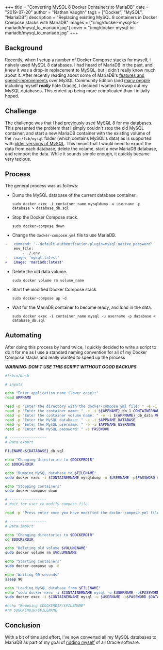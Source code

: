 +++
title = "Converting MySQL 8 Docker Containers to MariaDB"
date = "2019-07-20"
author = "Nathan Vaughn"
tags = ["Docker", "MySQL", "MariaDB"]
description = "Replacing existing MySQL 8 containers in Docker Compose stacks with MariaDB"
images = ["/img/docker-mysql-to-mariadb/mysql_to_mariadb.jpg"]
cover = "/img/docker-mysql-to-mariadb/mysql_to_mariadb.jpg"
+++

## Background

Recently, when I setup a number of Docker Compose stacks for myself, I naively
used MySQL 8 databases. I had heard of MariaDB in the past, and knew it was a
drop-in replacement to MySQL, but I didn't really know much about it.
After recently reading about some of MariaDB's
[features and speed-improvements](https://mariadb.com/kb/en/library/mariadb-vs-mysql-features/)
over MySQL Community Edition
(and [many people](https://www.reddit.com/r/sysadmin/search/?q=flair_name%3A%22Rant%22%20oracle&restrict_sr=1)
including myself ***really*** hate Oracle),
I decided I wanted to swap out my MySQL databases.
This ended up being more complicated than I initially hoped.

## Challenge

The challenge was that I had previously used MySQL 8 for my databases.
This presented the problem that I simply couldn't stop the old MySQL container,
and start a new MariaDB container with the existing volume of the `/var/lib/mysql`
folder (which contains MySQL's data) as is supported
with [older versions of MySQL](https://mariadb.com/kb/en/library/upgrading-from-mysql-to-mariadb/).
This meant that I would need to export the data from each database, delete the volume,
start a new MariaDB database, and reimport the data. While it sounds simple enough,
it quickly became very tedious.

## Process

The general process was as follows:

-   Dump the MySQL database of the current database container.

    `sudo docker exec -i container_name mysqldump -u username -p database > database_db.sql`

-   Stop the Docker Compose stack.

    `sudo docker-compose down`

-   Change the `docker-compose.yml` file to use MariaDB.

```diff
-   command: '--default-authentication-plugin=mysql_native_password'
    env_file:
        - ./.env
-   image: 'mysql:latest'
+   image: 'mariadb:latest'
```

-   Delete the old data volume.

    `sudo docker volume rm volume_name`

-   Start the modified Docker Compose stack.

    `sudo docker-compose up -d`

-   Wait for the MariaDB container to become ready, and load in the data.

    `sudo docker exec -i container_name mysql -u username -p database < database_db.sql`

## Automating

After doing this process by hand twice, I quickly decided to write a script to do it
for me as I use a standard naming convention for all of my Docker Compose stacks and really
wanted to speed up the process

***WARNING: DON'T USE THIS SCRIPT WITHOUT GOOD BACKUPS***

```bash
#!/bin/bash

# inputs

echo "Enter application name (lower case):"
read APPNAME

read -p "Enter the directory with the docker-compose.yml file: " -e -i `pwd`/$APPNAME DOCKERDIR
read -p "Enter the container name: " -e -i ${APPNAME}_db_1 CONTAINERNAME
read -p "Enter the container volume name: " -e -i ${APPNAME}_db_data VOLUMENAME
read -p "Enter the MySQL database: " -e -i $APPNAME DATABASE
read -p "Enter the MySQL username: " -e -i $APPNAME USERNAME
read -p "Enter the MySQL password: " -s PASSWORD

# -----------------
# Data export

FILENAME=${DATABASE}_db.sql

echo "Changing directories to $DOCKERDIR"
cd $DOCKERDIR

echo "Dumping MySQL database to $FILENAME"
sudo docker exec -i $CONTAINERNAME mysqldump -u $USERNAME -p$PASSWORD $DATABASE > $FILENAME

echo "Stopping containers"
sudo docker-compose down

# -----------------
# Wait for user to modify compose file

read -p "Press enter once you have modified the docker-compose.yml file"

# -----------------
# Data import

echo "Changing directories to $DOCKERDIR"
cd $DOCKERDIR

echo "Deleting old volume $VOLUMENAME"
sudo docker volume rm $VOLUMENAME

echo "Starting containers"
sudo docker-compose up -d

echo "Waiting 90 seconds"
sleep 90

echo "Loading MySQL database from $FILENAME"
echo "sudo docker exec -i $CONTAINERNAME mysql -u $USERNAME -p$PASSWORD $DATABASE < $FILENAME"
sudo docker exec -i $CONTAINERNAME mysql -u $USERNAME -p$PASSWORD $DATABASE < $FILENAME

#echo "Removing $DOCKERDIR/$FILENAME"
#rm $DOCKERDIR/$FILENAME
```

## Conclusion

With a bit of time and effort, I've now converted all my MySQL databases to MariaDB
as part of my goal of [ridding myself](https://www.cnbc.com/2018/08/01/amazon-plans-to-move-off-oracle-software-by-early-2020.html) of all Oracle software.